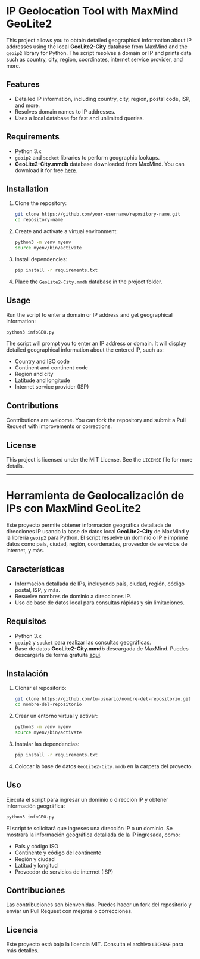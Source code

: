 # IP Geolocation Tool with MaxMind GeoLite2

This project allows you to obtain detailed geographical information about IP addresses using the local **GeoLite2-City** database from MaxMind and the `geoip2` library for Python. The script resolves a domain or IP and prints data such as country, city, region, coordinates, internet service provider, and more.

## Features
- Detailed IP information, including country, city, region, postal code, ISP, and more.
- Resolves domain names to IP addresses.
- Uses a local database for fast and unlimited queries.

## Requirements
- Python 3.x
- `geoip2` and `socket` libraries to perform geographic lookups.
- **GeoLite2-City.mmdb** database downloaded from MaxMind. You can download it for free [here]([https://dev.maxmind.com/geoip/geolite2-free-geolocation-data](https://www.maxmind.com/en/accounts/1078544/geoip/downloads)).

## Installation
1. Clone the repository:

   ```bash
   git clone https://github.com/your-username/repository-name.git
   cd repository-name
   ```

2. Create and activate a virtual environment:

   ```bash
   python3 -m venv myenv
   source myenv/bin/activate
   ```

3. Install dependencies:

   ```bash
   pip install -r requirements.txt
   ```

4. Place the `GeoLite2-City.mmdb` database in the project folder.

## Usage
Run the script to enter a domain or IP address and get geographical information:

```bash
python3 infoGEO.py
```

The script will prompt you to enter an IP address or domain. It will display detailed geographical information about the entered IP, such as:
- Country and ISO code
- Continent and continent code
- Region and city
- Latitude and longitude
- Internet service provider (ISP)

## Contributions
Contributions are welcome. You can fork the repository and submit a Pull Request with improvements or corrections.

## License
This project is licensed under the MIT License. See the `LICENSE` file for more details.

---

# Herramienta de Geolocalización de IPs con MaxMind GeoLite2

Este proyecto permite obtener información geográfica detallada de direcciones IP usando la base de datos local **GeoLite2-City** de MaxMind y la librería `geoip2` para Python. El script resuelve un dominio o IP e imprime datos como país, ciudad, región, coordenadas, proveedor de servicios de internet, y más.

## Características
- Información detallada de IPs, incluyendo país, ciudad, región, código postal, ISP, y más.
- Resuelve nombres de dominio a direcciones IP.
- Uso de base de datos local para consultas rápidas y sin limitaciones.

## Requisitos
- Python 3.x
- `geoip2` y `socket` para realizar las consultas geográficas.
- Base de datos **GeoLite2-City.mmdb** descargada de MaxMind. Puedes descargarla de forma gratuita [aquí]([https://dev.maxmind.com/geoip/geolite2-free-geolocation-data](https://www.maxmind.com/en/accounts/1078544/geoip/downloads)).

## Instalación
1. Clonar el repositorio:

   ```bash
   git clone https://github.com/tu-usuario/nombre-del-repositorio.git
   cd nombre-del-repositorio
   ```

2. Crear un entorno virtual y activar:

   ```bash
   python3 -m venv myenv
   source myenv/bin/activate
   ```

3. Instalar las dependencias:

   ```bash
   pip install -r requirements.txt
   ```

4. Colocar la base de datos `GeoLite2-City.mmdb` en la carpeta del proyecto.

## Uso
Ejecuta el script para ingresar un dominio o dirección IP y obtener información geográfica:

```bash
python3 infoGEO.py
```

El script te solicitará que ingreses una dirección IP o un dominio. Se mostrará la información geográfica detallada de la IP ingresada, como:
- País y código ISO
- Continente y código del continente
- Región y ciudad
- Latitud y longitud
- Proveedor de servicios de internet (ISP)

## Contribuciones
Las contribuciones son bienvenidas. Puedes hacer un fork del repositorio y enviar un Pull Request con mejoras o correcciones.

## Licencia
Este proyecto está bajo la licencia MIT. Consulta el archivo `LICENSE` para más detalles.

